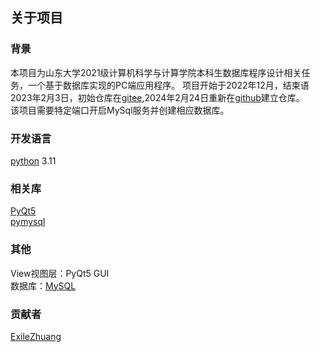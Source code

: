 ## 关于项目
### 背景
本项目为山东大学2021级计算机科学与计算学院本科生数据库程序设计相关任务，一个基于数据库实现的PC端应用程序。
项目开始于2022年12月，结束语2023年2月3日，初始仓库在[gitee](https://gitee.com),2024年2月24日重新在[github](https://github.com)建立仓库。  
该项目需要特定端口开启MySql服务并创建相应数据库。  
### 开发语言
[python](https://www.python.org) 3.11
### 相关库
[PyQt5](https://www.riverbankcomputing.com/static/Docs/PyQt5)  
[pymysql](https://github.com/PyMySQL/PyMySQL)
### 其他
View视图层：PyQt5 GUI  
数据库：[MySQL](https://www.mysql.com/cn/)  
### 贡献者
[ExileZhuang](https://github.com/ExileZhuang)

